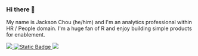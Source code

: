 ### Hi there 👋

My name is Jackson Chou (he/him) and I'm an analytics professional within HR / People domain.  I'm a huge fan of R and enjoy building simple products for enablement.

<a href="https://www.jacksonchou.com"><img src="https://img.shields.io/badge/JACKSONCHOU.COM-green?style=for-the-badge&logoColor=2E8B57&color=royalblue" />
![Static Badge](https://img.shields.io/badge/resume-green?style=for-the-badge&logoColor=2E8B57&color=2E8B57&link=www.jacksonchou.com%2Fresume)
<a href="https://www.linkedin.com/in/jacksonchou/"><img src="https://img.shields.io/badge/LinkedIn-0077B5?style=for-the-badge&logo=linkedin&logoColor=white" />

<!--
**JacksonChou/JacksonChou** is a ✨ _special_ ✨ repository because its `README.md` (this file) appears on your GitHub profile.

Here are some ideas to get you started:

- 🔭 I’m currently working on ...
- 🌱 I’m currently learning ...
- 👯 I’m looking to collaborate on ...
- 🤔 I’m looking for help with ...
- 💬 Ask me about ...
- 📫 How to reach me: ...
- 😄 Pronouns: ...
- ⚡ Fun fact: ...
-->
